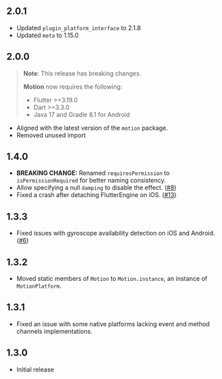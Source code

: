 ## 2.0.1

* Updated `plugin_platform_interface` to 2.1.8
* Updated `meta` to 1.15.0

## 2.0.0

> **Note**: This release has breaking changes.
>
> **Motion** now requires the following:
> - Flutter >=3.19.0
> - Dart >=3.3.0
> - Java 17 and Gradle 8.1 for Android

* Aligned with the latest version of the `motion` package.
* Removed unused import

## 1.4.0

* **BREAKING CHANGE:** Renamed `requiresPermission` to `isPermissionRequired` for better naming consistency.
* Allow specifying a null `damping` to disable the effect. ([#8](https://github.com/mrcendre/motion/issues/8))
* Fixed a crash after detaching FlutterEngine on iOS. ([#13](https://github.com/mrcendre/motion/issues/13))

## 1.3.3

* Fixed issues with gyroscope availability detection on iOS and Android. ([#6](https://github.com/mrcendre/motion/pull/6))

## 1.3.2

- Moved static members of `Motion` to `Motion.instance`, an instance of `MotionPlatform`.

## 1.3.1


- Fixed an issue with some native platforms lacking event and method channels implementations. 

## 1.3.0

- Initial release
